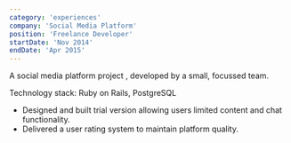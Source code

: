 ```yaml
---
category: 'experiences'
company: 'Social Media Platform'
position: 'Freelance Developer'
startDate: 'Nov 2014'
endDate: 'Apr 2015'
---
```


A social media platform project , developed by a small, focussed team.

Technology stack: Ruby on Rails, PostgreSQL

- Designed and built trial version allowing users limited content and chat functionality.
- Delivered a user rating system to maintain platform quality.

